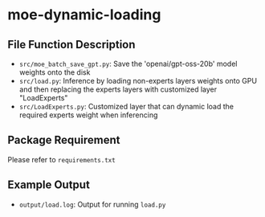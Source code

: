# moe-dynamic-loading
## File Function Description
- `src/moe_batch_save_gpt.py`: Save the 'openai/gpt-oss-20b' model weights onto the disk
- `src/load.py`: Inference by loading non-experts layers weights onto GPU and then replacing the experts layers with customized layer "LoadExperts"
- `src/LoadExperts.py`: Customized layer that can dynamic load the required experts weight when inferencing

## Package Requirement
Please refer to `requirements.txt`

## Example Output
- `output/load.log`: Output for running `load.py`
